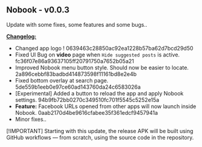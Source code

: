 ## Nobook - v0.0.3

Update with some fixes, some features and some bugs..

<ins>**Changelog:**</ins>

* Changed app logo ! 0639463c28850ac92ea1228b57ba62d7bcd29d50
* Fixed UI Bug on **video** page when `Hide suggested posts` is active. fc36f07e86a93637105ff20791750a7652b05a21
* Improved Nobook menu button style. Should now be easier to locate. 2a896cebbf83badbd414873598f11161bd8e2e4b
* Fixed bottom overlay at search page. 5de559b1eeb0e97ce60ad143760da24c6583026a
* [Experimental] Added a button to reload the app and apply Nobook settings. 94b9fb72bb0270c349510fc701f5545c5252e15a
* **Feature:** Facebook URLs opened from other apps will now launch inside Nobook. 0aab2170d4be9616cfabee35f361edcf9457941a
* Minor fixes..

[!IMPORTANT]
Starting with this update, the release APK will be built using GitHub workflows —
from scratch, using the source code in the repository.

